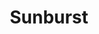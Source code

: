 ---
title: "Sunburst"
permalink: /spells/sunburst/
tags:
  - Spell
available_for:
  - Druid
  - Sorcerer
  - Wizard
level: "8th Level"
school: "Evocation"
range: "150 ft"
area: "60 ft"
shape: "Cylinder"
comp:
  - V
  - S
  - M
material: "fire and a piece of sunstone."
attack: "CON Save"
effect: "Radiant"
description: |
  Brilliant sunlight flashes in a 60-foot radius centered on a point you choose within range. Each creature in that light must make a constitution saving throw. On a failed save, a creature takes 12d6 radiant damage and is blinded for 1 minute. On a successful save, it takes half as much damage and isn't blinded by this spell. Undead and oozes have disadvantage on this saving throw.

  A creature blinded by this spell makes another constitution saving throw at the end of each of its turns. On a successful save, it is no longer blinded.

  This spell dispels any darkness in its area that was created by a spell.
excerpt: "Brilliant sunlight flashes in a 60-foot radius centered on a point you choose within range."
source: "Basic Rules"
---